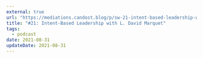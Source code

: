 ```yaml
---
external: true
url: "https://mediations.candost.blog/p/sw-21-intent-based-leadership-with-david-marquet"
title: "#21: Intent-Based Leadership with L. David Marquet"
tags:
  - podcast
date: 2021-08-31
updateDate: 2021-08-31
---
```

